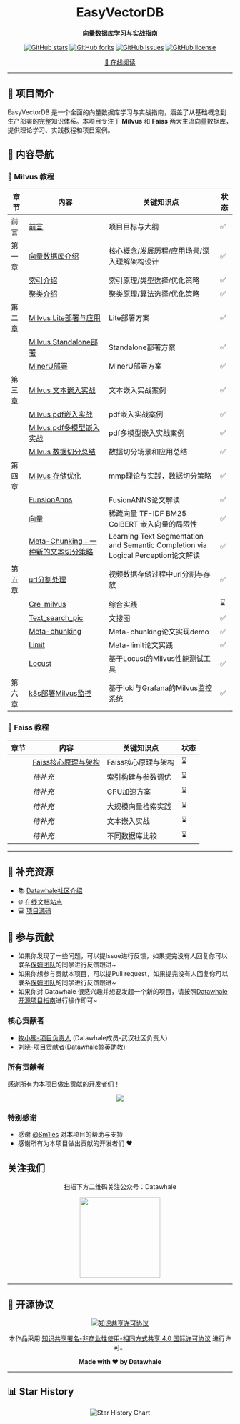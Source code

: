 <div align="center">

# EasyVectorDB

**向量数据库学习与实战指南**

[![GitHub stars](https://img.shields.io/github/stars/datawhalechina/easy-vectordb?style=flat-square)](https://github.com/datawhalechina/easy-vectordb/stargazers) [![GitHub forks](https://img.shields.io/github/forks/datawhalechina/easy-vectordb?style=flat-square)](https://github.com/datawhalechina/easy-vectordb/network/members) [![GitHub issues](https://img.shields.io/github/issues/datawhalechina/easy-vectordb?style=flat-square)](https://github.com/datawhalechina/easy-vectordb/issues) [![GitHub license](https://img.shields.io/github/license/datawhalechina/easy-vectordb?style=flat-square)](https://github.com/datawhalechina/easy-vectordb/blob/main/LICENSE)

[📖 在线阅读](https://datawhalechina.github.io/easy-vectordb/)

</div>

---

## 🌟 项目简介

EasyVectorDB 是一个全面的向量数据库学习与实战指南，涵盖了从基础概念到生产部署的完整知识体系。本项目专注于 **Milvus** 和 **Faiss** 两大主流向量数据库，提供理论学习、实践教程和项目案例。


## 📖 内容导航

### 🎯 Milvus 教程

| 章节   | 内容                                       | 关键知识点                                    | 状态   |
| ---- | ---------------------------------------- | ---------------------------------------- | ---- |
| 前言   | [前言](./docs/Milvus/chapter0/前言.md)       | 项目目标与大纲                                  | ✅    |
| 第一章  | [向量数据库介绍](./docs/Milvus/chapter1/Milvus%20介绍.md) | 核心概念/发展历程/应用场景/深入理解架构设计                  | ✅    |
|      | [ 索引介绍](./docs/Milvus/chapter1/milvus%20索引介绍.md) | 索引原理/类型选择/优化策略                           | ✅    |
|      | [ 聚类介绍](./docs/Milvus/chapter1/聚类算法介绍.md) | 聚类原理/算法选择/优化策略                           | ✅    |
| 第二章  | [Milvus Lite部署与应用](./docs/Milvus/chapter2/Milvus%20Lite部署与应用.md) | Lite部署方案                                 | ✅    |
|      | [Milvus Standalone部署](./docs/Milvus/chapter2/Milvus%20Standalone部署.md) | Standalone部署方案                           | ✅    |
|      | [ MinerU部署](./docs/Milvus/chapter2/MinerU部署教程.md) | MinerU部署方案                               | ✅    |
| 第三章  | [ Milvus 文本嵌入实战](./docs/Milvus/chapter3/milvus%20文本嵌入实战.md) | 文本嵌入实战案例                                 | ✅    |
|      | [Milvus pdf嵌入实战](./docs/Milvus/chapter3/milvus%20pdf%20嵌入实战.md) | pdf嵌入实战案例                                | ✅    |
|      | [Milvus pdf多模型嵌入实战](./docs/Milvus/chapter3/milvus%20pdf%20多模型嵌入实战.md) | pdf多模型嵌入实战案例                             | ✅    |
|      | [Milvus 数据切分总结](./docs/Milvus/chapter3/milvus%20数据切分总结.md) | 数据切分场景和应用总结                              | ✅    |
| 第四章  | [ Milvus 存储优化](./docs/Milvus/chapter4/milvus%20存储优化.md) | mmp理论与实践，数据切分策略                          | ✅    |
|      | [ FunsionAnns](./docs/Milvus/chapter4/GPU加速检索-基于FusionANNS.md) | FusionANNS论文解读                           | ✅    |
|      | [向量](./docs/Milvus/chapter4/向量/向量.md)    | 稀疏向量 TF-IDF BM25 ColBERT 嵌入向量的局限性        | ✅    |
|      | [Meta-Chunking：一种新的文本切分策略](./docs//Milvus/chapter4/Meta-Chunking：一种新的文本切分策略.md) | Learning Text Segmentation and Semantic Completion via Logical Perception论文解读 | ✅    |
| 第五章  | [url分割处理](./docs/Milvus/project/url_process/README.md) | 视频数据存储过程中url分割与存放                        | ✅    |
|      | [Cre_milvus](./docs/Milvus/project/Cre_milvus/README.md) | 综合实践                                      | ⌛    |
|      | [Text_search_pic](./docs/Milvus/project/1_build_text_image_search_engine.ipynb) | 文搜图                                      | ✅    |
|      | [Meta-chunking](./docs/Milvus/project/Meta_chunking/README.md) | Meta-chunking论文实现demo                    | ✅    |
|      | [Limit](./docs/Milvus/chapter4/向量/code/Meta_limit/code/startup.md) | Meta-limit论文实践                           | ✅    |
|      | [Locust](./docs/Milvus/project/locustProj/README.md) | 基于Locust的Milvus性能测试工具                    | ✅    |
| 第六章  | [k8s部署Milvus监控](./docs/Milvus/project/k8s+loki/README.md) | 基于loki与Grafana的Milvus监控系统                | ✅    |

### 🔧 Faiss 教程

| 章节   | 内容                                       | 关键知识点        | 状态   |
| ---- | ---------------------------------------- | ------------ | ---- |
|      | [Faiss核心原理与架构](./docs/Faiss/1.1Faiss核心原理与架构.md) | Faiss核心原理与架构 | ⌛    |
|      | *待补充*                                    | 索引构建与参数调优    | ⌛    |
|      | *待补充*                                    | GPU加速方案      | ⌛    |
|      | *待补充*                                    | 大规模向量检索实践    | ⌛    |
|      | *待补充*                                    | 文本嵌入实战       | ⌛    |
|      | *待补充*                                    | 不同数据库比较      | ⌛    |

---

## 📄 补充资源

- 📚 [Datawhale社区介绍](./docs/Datawhale%E7%A4%BE%E5%8C%BA%E4%BB%8B%E7%BB%8D.pdf)
- 🌐 [在线文档站点](https://datawhalechina.github.io/easy-vectordb/)
- 💻 [项目源码](https://github.com/datawhalechina/easy-vectordb/tree/main/src)

## 🤝 参与贡献

- 如果你发现了一些问题，可以提Issue进行反馈，如果提完没有人回复你可以联系[保姆团队](https://github.com/datawhalechina/DOPMC/blob/main/OP.md)的同学进行反馈跟进~
- 如果你想参与贡献本项目，可以提Pull request，如果提完没有人回复你可以联系[保姆团队](https://github.com/datawhalechina/DOPMC/blob/main/OP.md)的同学进行反馈跟进~
- 如果你对 Datawhale 很感兴趣并想要发起一个新的项目，请按照[Datawhale开源项目指南](https://github.com/datawhalechina/DOPMC/blob/main/GUIDE.md)进行操作即可~

### 核心贡献者
- [牧小熊-项目负责人](https://github.com/muxiaoxiong) (Datawhale成员-武汉社区负责人)
- [刘晓-项目贡献者](https://github.com/Halukisan)(Datawhale鲸英助教)

### 所有贡献者

感谢所有为本项目做出贡献的开发者们！

<div align="center">

<a href="https://github.com/datawhalechina/easy-vectordb/graphs/contributors">
  <img src="https://contrib.rocks/image?repo=datawhalechina/easy-vectordb" />
</a>

</div>

### 特别感谢
- 感谢 [@Sm1les](https://github.com/Sm1les) 对本项目的帮助与支持
- 感谢所有为本项目做出贡献的开发者们 ❤️

## 关注我们

<div align=center>
<p>扫描下方二维码关注公众号：Datawhale</p>
<img src="https://raw.githubusercontent.com/datawhalechina/pumpkin-book/master/res/qrcode.jpeg" width = "180" height = "180">
</div>

---

## 📜 开源协议

<div align="center">

<a rel="license" href="http://creativecommons.org/licenses/by-nc-sa/4.0/">
  <img alt="知识共享许可协议" style="border-width:0" src="https://img.shields.io/badge/license-CC%20BY--NC--SA%204.0-lightgrey" />
</a>

本作品采用 [知识共享署名-非商业性使用-相同方式共享 4.0 国际许可协议](http://creativecommons.org/licenses/by-nc-sa/4.0/) 进行许可。

**Made with ❤️ by Datawhale**

</div>

---

## 📊 Star History

<div align="center">

<picture>
  <source media="(prefers-color-scheme: dark)" srcset="https://api.star-history.com/svg?repos=datawhalechina/easy-vectordb&type=Date&theme=dark" />
  <source media="(prefers-color-scheme: light)" srcset="https://api.star-history.com/svg?repos=datawhalechina/easy-vectordb&type=Date" />
  <img alt="Star History Chart" src="https://api.star-history.com/svg?repos=datawhalechina/easy-vectordb&type=Date" />
</picture>

</div>